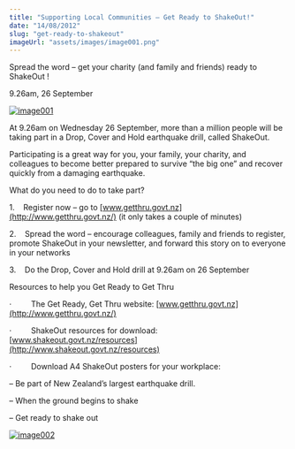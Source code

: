 ```yaml
---
title: "Supporting Local Communities – Get Ready to ShakeOut!"
date: "14/08/2012"
slug: "get-ready-to-shakeout"
imageUrl: "assets/images/image001.png"
---
```


Spread the word – get your charity (and family and friends) ready to ShakeOut !

9.26am, 26 September

[![](https://i0.wp.com/santonino-nz.org/wp-content/uploads/2012/08/image001.png?resize=314%2C172 "image001")](https://i0.wp.com/santonino-nz.org/wp-content/uploads/2012/08/image001.png)

At 9.26am on Wednesday 26 September, more than a million people will be taking part in a Drop, Cover and Hold earthquake drill, called ShakeOut.

Participating is a great way for you, your family, your charity, and colleagues to become better prepared to survive “the big one” and recover quickly from a damaging earthquake.

What do you need to do to take part?

1.    Register now – go to [www.getthru.govt.nz](http://www.getthru.govt.nz/) (it only takes a couple of minutes)

2.    Spread the word – encourage colleagues, family and friends to register, promote ShakeOut in your newsletter, and forward this story on to everyone in your networks

3.    Do the Drop, Cover and Hold drill at 9.26am on 26 September

Resources to help you Get Ready to Get Thru

·         The Get Ready, Get Thru website: [www.getthru.govt.nz](http://www.getthru.govt.nz/)

·         ShakeOut resources for download: [www.shakeout.govt.nz/resources](http://www.shakeout.govt.nz/resources)

·         Download A4 ShakeOut posters for your workplace:

– Be part of New Zealand’s largest earthquake drill.

– When the ground begins to shake

– Get ready to shake out

[![](https://i0.wp.com/santonino-nz.org/wp-content/uploads/2012/08/image002.jpg?resize=308%2C37 "image002")](https://i0.wp.com/santonino-nz.org/wp-content/uploads/2012/08/image002.jpg)